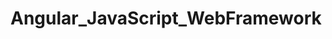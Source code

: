 # Angular_JavaScript_WebFramework   
               
       
    
      
          
     
           
  
    
